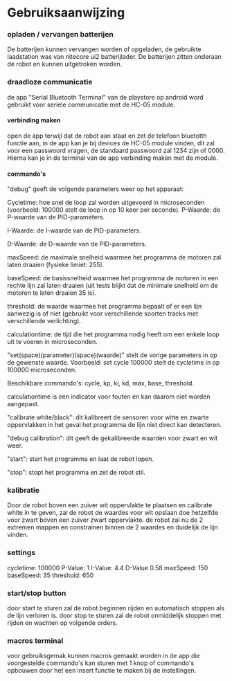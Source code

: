 # Gebruiksaanwijzing

### opladen / vervangen batterijen
 De batterijen kunnen vervangen worden of opgeladen, de gebruikte laadstation was van nitecore ui2 batterijlader.
De batterijen zitten onderaan de robot en kunnen uitgetroken worden.
### draadloze communicatie
de app "Serial Bluetooth Terminal" van de playstore op android word gebruikt voor seriele communicatie met de HC-05 module.
#### verbinding maken
open de app terwijl dat de robot aan staat en zet de telefoon bluetotth functie aan, in de app kan je bij devices de HC-05 module vinden, dit zal voor een passwoord vragen, de standaard passwoord zal 1234 zijn of 0000.
Hierna kan je in de terminal van de app verbinding maken met de module.
#### commando's
"debug" geeft de volgende parameters weer op het apparaat:

Cycletime: hoe snel de loop zal worden uitgevoerd in microseconden (voorbeeld: 100000 stelt de loop in op 10 keer per seconde).
P-Waarde: de P-waarde van de PID-parameters.

I-Waarde: de I-waarde van de PID-parameters.

D-Waarde: de D-waarde van de PID-parameters.

maxSpeed: de maximale snelheid waarmee het programma de motoren zal laten draaien (fysieke limiet: 255).

baseSpeed: de basissnelheid waarmee het programma de motoren in een rechte lijn zal laten draaien (uit tests blijkt dat de minimale snelheid om de motoren te laten draaien 35 is).

threshold: de waarde waarmee het programma bepaalt of er een lijn aanwezig is of niet (gebruikt voor verschillende soorten tracks met verschillende verlichting).

calculationtime: de tijd die het programma nodig heeft om een enkele loop uit te voeren in microseconden.

"set(space)(parameter)(space)(waarde)" stelt de vorige parameters in op de gewenste waarde. Voorbeeld: set cycle 100000 stelt de cycletime in op 100000 microseconden. 

Beschikbare commando's: cycle, kp, ki, kd, max, base, threshold. 

calculationtime is een indicator voor fouten en kan daarom niet worden aangepast.

"calibrate white/black": dit kalibreert de sensoren voor witte en zwarte oppervlakken in het geval het programma de lijn niet direct kan detecteren. 

"debug calibration": dit geeft de gekalibreerde waarden voor zwart en wit weer. 

"start": start het programma en laat de robot lopen. 

"stop": stopt het programma en zet de robot stil.

### kalibratie
Door de robot boven een zuiver wit oppervlakte te plaatsen en calibrate white in te geven, zal de robot de waardes voor wit opslaan
doe hetzelfde voor zwart boven een zuiver zwart oppervlakte.
de robot zal nu de 2 extremen mappen en constrainen binnen de 2 waardes en duidelijk de lijn vinden.
### settings
cycletime: 100000
P-Value: 1
I-Value: 4.4
D-Value 0.58
maxSpeed: 150
baseSpeed: 35
threshold: 650
### start/stop button
door start te sturen zal de robot beginnen rijden en automatisch stoppen als de lijn verloren is.
door stop te sturen zal de robot onmiddelijk stoppen met rijden en wachten op volgende orders.
### macros terminal
voor gebruiksgemak kunnen macros gemaakt worden in de app die voorgestelde commando's kan sturen met 1 knop of commando's opbouwen door het een insert functie te maken bij de instellingen.
